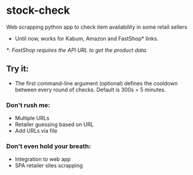 # stock-check
Web scrapping python app to check item availability in some retail sellers
- Until now, works for Kabum, Amazon and FastShop* links.

_*: FastShop requires the API URL to get the product data._

## Try it:
 - The first command-line argument (optional) defines the cooldown between every round of checks. Default is 300s = 5 minutes.

### Don't rush me:
- Multiple URLs
- Retailer guessing based on URL
- Add URLs via file

### Don't even hold your breath:
- Integration to web app
- SPA retailer sites scrapping


